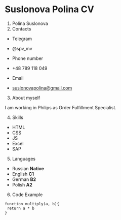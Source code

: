# Suslonova Polina CV
1. Polina Suslonova
2. Contacts
* Telegram
+ @spv_mv
* Phone number
+ +48 789 118 049
* Email
+ suslonovapolina@gmail.com
3. About myself

I am working in Philips as Order Fulfillment Specialist.

4. Skills
* HTML
* CSS
* JS
* Excel
* SAP
5. Languages
* Russian **Native**
* English **C1**
* German **B2**
* Polish **A2**
6. Code Example
```
function multiply(a, b){
 return a * b
}

```




